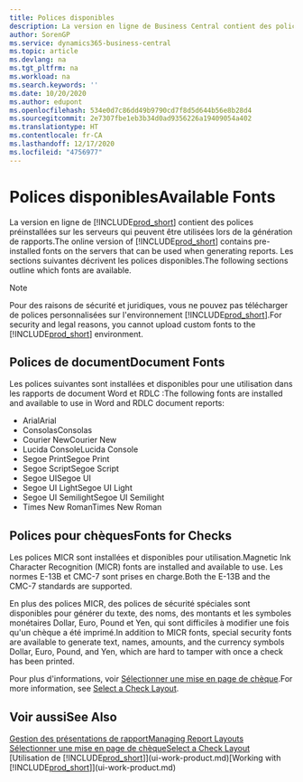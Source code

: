 ```yaml
---
title: Polices disponibles
description: La version en ligne de Business Central contient des polices préinstallées sur les serveurs qui peuvent être utilisées lors de la génération de rapports.
author: SorenGP
ms.service: dynamics365-business-central
ms.topic: article
ms.devlang: na
ms.tgt_pltfrm: na
ms.workload: na
ms.search.keywords: ''
ms.date: 10/20/2020
ms.author: edupont
ms.openlocfilehash: 534e0d7c86dd49b9790cd7f8d5d644b56e8b28d4
ms.sourcegitcommit: 2e7307fbe1eb3b34d0ad9356226a19409054a402
ms.translationtype: HT
ms.contentlocale: fr-CA
ms.lasthandoff: 12/17/2020
ms.locfileid: "4756977"
---
```

# <a name="available-fonts"></a><span data-ttu-id="75a6b-103">Polices disponibles</span><span class="sxs-lookup"><span data-stu-id="75a6b-103">Available Fonts</span></span>

<span data-ttu-id="75a6b-104">La version en ligne de [!INCLUDE[prod_short](includes/prod_short.md)] contient des polices préinstallées sur les serveurs qui peuvent être utilisées lors de la génération de rapports.</span><span class="sxs-lookup"><span data-stu-id="75a6b-104">The online version of [!INCLUDE[prod_short](includes/prod_short.md)] contains pre-installed fonts on the servers that can be used when generating reports.</span></span> <span data-ttu-id="75a6b-105">Les sections suivantes décrivent les polices disponibles.</span><span class="sxs-lookup"><span data-stu-id="75a6b-105">The following sections outline which fonts are available.</span></span>

> [!NOTE]
> <span data-ttu-id="75a6b-106">Pour des raisons de sécurité et juridiques, vous ne pouvez pas télécharger de polices personnalisées sur l'environnement [!INCLUDE[prod_short](includes/prod_short.md)].</span><span class="sxs-lookup"><span data-stu-id="75a6b-106">For security and legal reasons, you cannot upload custom fonts to the [!INCLUDE[prod_short](includes/prod_short.md)] environment.</span></span>

## <a name="document-fonts"></a><span data-ttu-id="75a6b-107">Polices de document</span><span class="sxs-lookup"><span data-stu-id="75a6b-107">Document Fonts</span></span>

<span data-ttu-id="75a6b-108">Les polices suivantes sont installées et disponibles pour une utilisation dans les rapports de document Word et RDLC :</span><span class="sxs-lookup"><span data-stu-id="75a6b-108">The following fonts are installed and available to use in Word and RDLC document reports:</span></span>

* <span data-ttu-id="75a6b-109">Arial</span><span class="sxs-lookup"><span data-stu-id="75a6b-109">Arial</span></span>
* <span data-ttu-id="75a6b-110">Consolas</span><span class="sxs-lookup"><span data-stu-id="75a6b-110">Consolas</span></span>
* <span data-ttu-id="75a6b-111">Courier New</span><span class="sxs-lookup"><span data-stu-id="75a6b-111">Courier New</span></span>
* <span data-ttu-id="75a6b-112">Lucida Console</span><span class="sxs-lookup"><span data-stu-id="75a6b-112">Lucida Console</span></span>
* <span data-ttu-id="75a6b-113">Segoe Print</span><span class="sxs-lookup"><span data-stu-id="75a6b-113">Segoe Print</span></span>
* <span data-ttu-id="75a6b-114">Segoe Script</span><span class="sxs-lookup"><span data-stu-id="75a6b-114">Segoe Script</span></span>
* <span data-ttu-id="75a6b-115">Segoe UI</span><span class="sxs-lookup"><span data-stu-id="75a6b-115">Segoe UI</span></span>
* <span data-ttu-id="75a6b-116">Segoe UI Light</span><span class="sxs-lookup"><span data-stu-id="75a6b-116">Segoe UI Light</span></span>
* <span data-ttu-id="75a6b-117">Segoe UI Semilight</span><span class="sxs-lookup"><span data-stu-id="75a6b-117">Segoe UI Semilight</span></span>
* <span data-ttu-id="75a6b-118">Times New Roman</span><span class="sxs-lookup"><span data-stu-id="75a6b-118">Times New Roman</span></span>

## <a name="fonts-for-checks"></a><span data-ttu-id="75a6b-119">Polices pour chèques</span><span class="sxs-lookup"><span data-stu-id="75a6b-119">Fonts for Checks</span></span>

<span data-ttu-id="75a6b-120">Les polices MICR sont installées et disponibles pour utilisation.</span><span class="sxs-lookup"><span data-stu-id="75a6b-120">Magnetic Ink Character Recognition (MICR) fonts are installed and available to use.</span></span> <span data-ttu-id="75a6b-121">Les normes E-13B et CMC-7 sont prises en charge.</span><span class="sxs-lookup"><span data-stu-id="75a6b-121">Both the E-13B and the CMC-7 standards are supported.</span></span>  

<span data-ttu-id="75a6b-122">En plus des polices MICR, des polices de sécurité spéciales sont disponibles pour générer du texte, des noms, des montants et les symboles monétaires Dollar, Euro, Pound et Yen, qui sont difficiles à modifier une fois qu'un chèque a été imprimé.</span><span class="sxs-lookup"><span data-stu-id="75a6b-122">In addition to MICR fonts, special security fonts are available to generate text, names, amounts, and the currency symbols Dollar, Euro, Pound, and Yen, which are hard to tamper with once a check has been printed.</span></span>  

<span data-ttu-id="75a6b-123">Pour plus d'informations, voir [Sélectionner une mise en page de chèque](finance-how-define-check-layouts.md).</span><span class="sxs-lookup"><span data-stu-id="75a6b-123">For more information, see [Select a Check Layout](finance-how-define-check-layouts.md).</span></span>  

## <a name="see-also"></a><span data-ttu-id="75a6b-124">Voir aussi</span><span class="sxs-lookup"><span data-stu-id="75a6b-124">See Also</span></span>

[<span data-ttu-id="75a6b-125">Gestion des présentations de rapport</span><span class="sxs-lookup"><span data-stu-id="75a6b-125">Managing Report Layouts</span></span>](ui-manage-report-layouts.md)  
[<span data-ttu-id="75a6b-126">Sélectionner une mise en page de chèque</span><span class="sxs-lookup"><span data-stu-id="75a6b-126">Select a Check Layout</span></span>](finance-how-define-check-layouts.md)  
<span data-ttu-id="75a6b-127">[Utilisation de [!INCLUDE[prod_short](includes/prod_short.md)]](ui-work-product.md)</span><span class="sxs-lookup"><span data-stu-id="75a6b-127">[Working with [!INCLUDE[prod_short](includes/prod_short.md)]](ui-work-product.md)</span></span>
